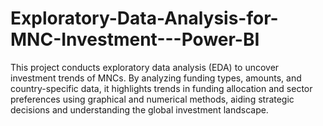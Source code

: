 # Exploratory-Data-Analysis-for-MNC-Investment---Power-BI
This project conducts exploratory data analysis (EDA) to uncover investment trends of MNCs. By analyzing funding types, amounts, and country-specific data, it highlights trends in funding allocation and sector preferences using graphical and numerical methods, aiding strategic decisions and understanding the global investment landscape.
